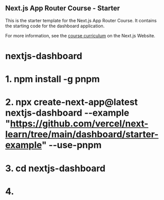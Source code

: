 ## Next.js App Router Course - Starter

This is the starter template for the Next.js App Router Course. It contains the starting code for the dashboard application.

For more information, see the [course curriculum](https://nextjs.org/learn) on the Next.js Website.

# nextjs-dashboard

# 1. npm install -g pnpm
# 2. npx create-next-app@latest nextjs-dashboard --example "https://github.com/vercel/next-learn/tree/main/dashboard/starter-example" --use-pnpm
# 3. cd nextjs-dashboard
# 4.